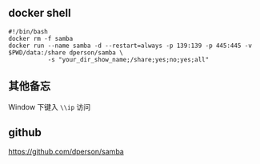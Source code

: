 
## docker shell

```shell
#!/bin/bash
docker rm -f samba
docker run --name samba -d --restart=always -p 139:139 -p 445:445 -v $PWD/data:/share dperson/samba \
           -s "your_dir_show_name;/share;yes;no;yes;all"
```

## 其他备忘

Window 下键入 `\\ip` 访问


## github

https://github.com/dperson/samba
